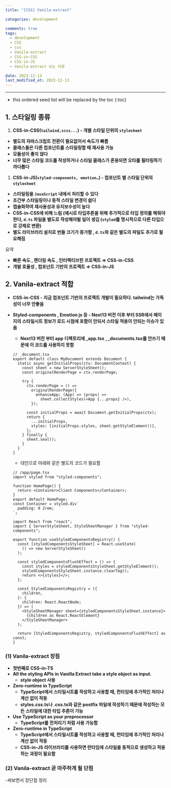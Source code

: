 ```yaml
---
title: "[CSS] Vanila-extract"

categories: development

comments: true
tags:
  - development
  - CSS
  - css
  - Vanila-extract
  - CSS-in-CSS
  - CSS-in-JS
  - Vanila-extract 쓰는 이유

date: 2023-12-13
last_modified_at: 2023-12-13
---
```


---

<!-- prettier-ignore -->
* this ordered seed list will be replaced by the toc 
{:toc}

## 1. 스타일링 종류

1. **CSS-in-CSS(`tailwind,scss...`) - 개별 스타일 단위의 `stylesheet`**

- **별도의 자바스크립트 전환이 필요없어서 속도가 빠름**
- **클래스들은 다른 컴포넌트를 스타일링할 때 재사용 가능**
- **모듈성이 좋지 않다**
- **너무 많은 스타일 코드를 작성하거나 스타일 클래스가 혼용되면 오타를 필터링하기 까다롭다**

1. **CSS-in-JS(`styled-components, emotion…`) - 컴포넌트 별 스타일 단위의 `stylesheet`**

- **스타일링을 `JavaScript` 내에서 처리할 수 있다**
- **조건부 스타일링이나 동적 스타일 변경이 쉽다**
- **캡슐화하여 재사용성과 유지보수성이 높다**
- **CSS-in-CSS에 비해 느림 (예시로 타입추론을 위해 추가적으로 타입 정의를 해줘야한다, `d.ts` 파일을 별도로 작성해야될 일이 생김 (`styled`를 명시적으로 다른 타입으로 강제로 변환)**
- **별도 라이브러리 설치로 번들 크기가 증가함 , `d.ts`와 같은 별도의 파일도 추가로 필요해짐**

요약

- **빠른 속도 , 랜더링 속도 , 인터렉티브한 프로젝트 ⇒ CSS-in-CSS**
- **개발 효율성 , 컴포넌트 기반의 프로젝트 ⇒ CSS-in-JS**

## 2. **Vanila-extract 적합**

- **CSS-in-CSS - 지금 컴포넌트 기반의 프로젝트 개발이 필요하다. tailwind는 가독성이 너무 안좋음**
- **Styled-components , Emotion js 등 - Next13 버전 이후 부터 SSR에서 페이지의 스타일시트 정보가 로드 시점에 포함이 안되서 스타일 적용이 안되는 이슈가 있음**

  - **Next13 버전 부터 app 디렉토리에 \_app.tsx , \_documents.tsx를 안쓰기 때문에 이 코드를 사용하지 못함**

  ```tsx
  // _document.tsx
  export default class MyDocument extends Document {
    static async getInitialProps(ctx: DocumentContext) {
      const sheet = new ServerStyleSheet();
      const originalRenderPage = ctx.renderPage;

      try {
        ctx.renderPage = () =>
          originalRenderPage({
            enhanceApp: (App) => (props) =>
              sheet.collectStyles(<App {...props} />),
          });

        const initialProps = await Document.getInitialProps(ctx);
        return {
          ...initialProps,
          styles: [initialProps.styles, sheet.getStyleElement()],
        };
      } finally {
        sheet.seal();
      }
    }
  }
  ```

  - 대안으로 아래와 같은 별도의 코드가 필요함

  ```tsx
  // /app/page.tsx
  import styled from "styled-components";

  function HomePage() {
    return <Container>Client Components</Container>;
  }
  export default HomePage;
  const Container = styled.div`
    padding: 0 2rem;
  `;
  ```

  ```tsx
  import React from "react";
  import { ServerStyleSheet, StyleSheetManager } from "styled-components";

  export function useStyledComponentsRegistry() {
    const [styledComponentsStyleSheet] = React.useState(
      () => new ServerStyleSheet()
    );

    const styledComponentsFlushEffect = () => {
      const styles = styledComponentsStyleSheet.getStyleElement();
      styledComponentsStyleSheet.instance.clearTag();
      return <>{styles}</>;
    };

    const StyledComponentsRegistry = ({
      children,
    }: {
      children: React.ReactNode;
    }) => (
      <StyleSheetManager sheet={styledComponentsStyleSheet.instance}>
        {children as React.ReactElement}
      </StyleSheetManager>
    );

    return [StyledComponentsRegistry, styledComponentsFlushEffect] as const;
  }
  ```

### (1) **Vanila-extract 장점**

- **첫번째로 CSS-in-TS**
- **All the styling APIs in Vanilla Extract take a style object as input.**
  - **style object 사용**
- **Zero-runtime in TypeScript**
  - **TypeScript에서 스타일시트를 작성하고 사용할 때, 런타임에 추가적인 처리나 계산 없이 작동**
  - **styles.css.ts나 .css.ts와 같은 postfix 파일에 작성하기 때문에 작성하는 모든 스타일에 대한 타입 추론이 가능**
- **Use TypeScript as your preprocessor**
  - **TypeScript를 전처리기 처럼 사용 가능함**
- **Zero-runtime in TypeScript**
  - **TypeScript에서 스타일시트를 작성하고 사용할 때, 런타임에 추가적인 처리나 계산 없이 작동**
  - **CSS-in-JS 라이브러리를 사용하면 런타임에 스타일을 동적으로 생성하고 적용하는 과정이 필요함**

### (2) **Vanila-extract 곧 마주하게 될 단점**

-써보면서 장단점 정리
